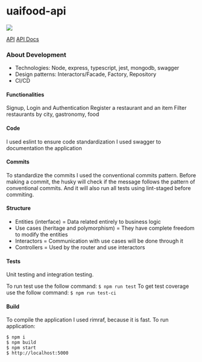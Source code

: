 # uaifood-api

![](https://img.shields.io/badge/coverage-100%25-success)

[API](https://uaifood-api-v1.herokuapp.com/)
[API Docs](https://uaifood-api-v1.herokuapp.com/api-docs)

### About Development

- Technologies: Node, express, typescript, jest, mongodb, swagger
- Design patterns: Interactors/Facade, Factory, Repository
- CI/CD

#### Functionalities

Signup, Login and Authentication
Register a restaurant and an item
Filter restaurants by city, gastronomy, food

#### Code

I used eslint to ensure code standardization
I used swagger to documentation the application

#### Commits

To standardize the commits I used the conventional commits pattern. Before making a commit, the husky will check if the message follows the pattern of conventional commits. And it will also run all tests using lint-staged before commiting.

#### Structure

- Entities (interface) = Data related entirely to business logic
- Use cases (heritage and polymorphism) = They have complete freedom to modify the entities
- Interactors = Communication with use cases will be done through it
- Controllers = Used by the router and use interactors

#### Tests

Unit testing and integration testing.

To run test use the follow command: ```$ npm run test```
To get test coverage use the follow command: ```$ npm run test-ci```

#### Build

To compile the application I used rimraf, because it is fast.
To run application:
```
$ npm i
$ npm build
$ npm start
$ http://localhost:5000